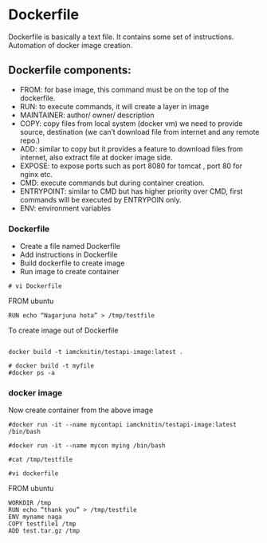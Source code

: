 # Dockerfile
Dockerfile is basically a text file. It contains some set of instructions. Automation of docker image
creation.

## Dockerfile components:

- FROM: for base image, this command must be on the top of the dockerfile.
- RUN: to execute commands, it will create a layer in image
- MAINTAINER: author/ owner/ description
- COPY: copy files from local system (docker vm) we need to provide source, destination (we can’t
  download file from internet and any remote repo.)
- ADD: similar to copy but it provides a feature to download files from internet, also extract file at docker image side.
- EXPOSE: to expose ports such as port 8080 for tomcat , port 80 for nginx etc.
- CMD: execute commands but during container creation.
- ENTRYPOINT: similar to CMD but has higher priority over CMD, first commands will be executed by ENTRYPOIN only.
- ENV: environment variables


### Dockerfile

- Create a file named Dockerfile
- Add instructions in Dockerfile
- Build dockerfile to create image
- Run image to create container

```
# vi Dockerfile
```

FROM ubuntu
```
RUN echo “Nagarjuna hota” > /tmp/testfile
```

To create image out of Dockerfile
```

docker build -t iamcknitin/testapi-image:latest .

# docker build -t myfile
#docker ps -a
```

### docker image
Now create container from the above image
```
#docker run -it --name mycontapi iamcknitin/testapi-image:latest /bin/bash

#docker run -it --name mycon mying /bin/bash
```

```
#cat /tmp/testfile
```

```
#vi dockerfile
```

FROM ubuntu
```
WORKDIR /tmp
RUN echo “thank you” > /tmp/testfile
ENV myname naga
COPY testfile1 /tmp
ADD test.tar.gz /tmp
```

